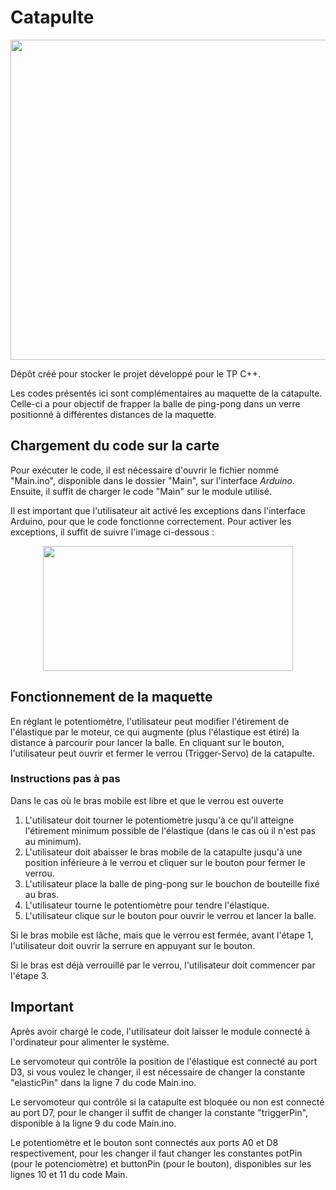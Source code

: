 # Catapulte

<p align="center">
  <img src="https://github.com/AnaCarolinaRobl/Catapulte/assets/80722112/739bc98d-3570-4ec2-bdef-f0239f61c9e7" width="683" height="512" />
</p>

Dépôt créé pour stocker le projet développé pour le TP C++.

Les codes présentés ici sont complémentaires au maquette de la catapulte. Celle-ci a pour objectif de frapper la balle de ping-pong dans un verre positionné à différentes distances de la maquette.

## Chargement du code sur la carte

Pour exécuter le code, il est nécessaire d'ouvrir le fichier nommé "Main.ino", disponible dans le dossier "Main", sur l'interface *Arduino*. Ensuite, il suffit de charger le code "Main" sur le module utilisé.

Il est important que l'utilisateur ait activé les exceptions dans l'interface Arduino, pour que le code fonctionne correctement. Pour activer les exceptions, il suffit de suivre l'image ci-dessous :

<p align="center">
  <img src="https://github.com/AnaCarolinaRobl/Catapult/assets/80722112/c4c89094-3208-4a7d-b495-26d2fd30d997" width="400" height="200" />
</p>

## Fonctionnement de la maquette

En réglant le potentiomètre, l'utilisateur peut modifier l'étirement de l'élastique par le moteur, ce qui augmente (plus l'élastique est étiré) la distance à parcourir pour lancer la balle.
En cliquant sur le bouton, l'utilisateur peut ouvrir et fermer le verrou (Trigger-Servo) de la catapulte.

### Instructions pas à pas

Dans le cas où le bras mobile est libre et que le verrou est ouverte

1. L'utilisateur doit tourner le potentiomètre jusqu'à ce qu'il atteigne l'étirement minimum possible de l'élastique (dans le cas où il n'est pas au minimum). 
2. L'utilisateur doit abaisser le bras mobile de la catapulte jusqu'à une position inférieure à le verrou et cliquer sur le bouton pour fermer le verrou.
3. L'utilisateur place la balle de ping-pong sur le bouchon de bouteille fixé au bras.
4. L'utilisateur tourne le potentiomètre pour tendre l'élastique.
5. L'utilisateur clique sur le bouton pour ouvrir le verrou et lancer la balle.

Si le bras mobile est lâche, mais que le verrou est fermée, avant l'étape 1, l'utilisateur doit ouvrir la serrure en appuyant sur le bouton.

Si le bras est déjà verrouillé par le verrou, l'utilisateur doit commencer par l'étape 3.

## Important

Après avoir chargé le code, l'utilisateur doit laisser le module connecté à l'ordinateur pour alimenter le système.

Le servomoteur qui contrôle la position de l'élastique est connecté au port D3, si vous voulez le changer, il est nécessaire de changer la constante "elasticPin" dans la ligne 7 du code Main.ino.

Le servomoteur qui contrôle si la catapulte est bloquée ou non est connecté au port D7, pour le changer il suffit de changer la constante "triggerPin", disponible à la ligne 9 du code Main.ino.

Le potentiomètre et le bouton sont connectés aux ports A0 et D8 respectivement, pour les changer il faut changer les constantes potPin (pour le potenciomètre) et buttonPin (pour le bouton), disponibles sur les lignes 10 et 11 du code Main.
